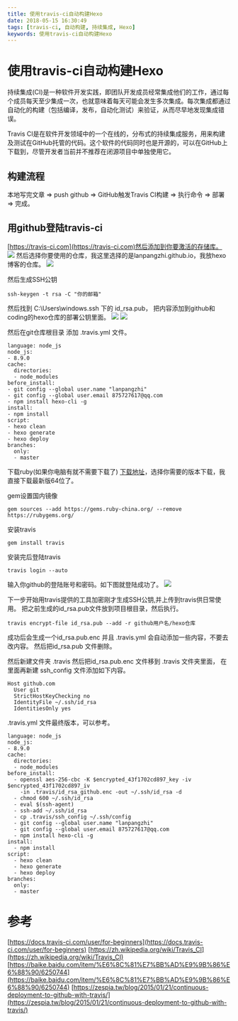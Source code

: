 ```yaml
---
title: 使用travis-ci自动构建Hexo
date: 2018-05-15 16:30:49
tags: [travis-ci, 自动构建, 持续集成, Hexo]
keywords: 使用travis-ci自动构建Hexo
---
```

# 使用travis-ci自动构建Hexo
持续集成(CI)是一种软件开发实践，即团队开发成员经常集成他们的工作，通过每个成员每天至少集成一次，也就意味着每天可能会发生多次集成。每次集成都通过自动化的构建（包括编译，发布，自动化测试）来验证，从而尽早地发现集成错误。
<!--more-->
Travis CI是在软件开发领域中的一个在线的，分布式的持续集成服务，用来构建及测试在GitHub托管的代码。这个软件的代码同时也是开源的，可以在GitHub上下载到，尽管开发者当前并不推荐在闭源项目中单独使用它。

## 构建流程
本地写完文章  =>  push github  =>  GitHub触发Travis CI构建  =>  执行命令  =>  部署  =>   完成。


## 用github登陆travis-ci
[https://travis-ci.com](https://travis-ci.com)然后添加到你要激活的存储库。
![](http://hexo-1252491761.file.myqcloud.com/%E4%BD%BF%E7%94%A8travis-ci%E8%87%AA%E5%8A%A8%E6%9E%84%E5%BB%BAHexo/QQ%E5%9B%BE%E7%89%8720180515180738.png)
然后选择你要使用的仓库，我这里选择的是lanpangzhi.github.io，我放hexo博客的仓库。
![](http://hexo-1252491761.file.myqcloud.com/%E4%BD%BF%E7%94%A8travis-ci%E8%87%AA%E5%8A%A8%E6%9E%84%E5%BB%BAHexo/QQ%E5%9B%BE%E7%89%8720180515180908.png)

然后生成SSH公钥
```
ssh-keygen -t rsa -C "你的邮箱"
```
然后找到 C:\Users\windows\.ssh  下的 id_rsa.pub， 把内容添加到github和coding的hexo仓库的部署公钥里面。
![](http://hexo-1252491761.file.myqcloud.com/%E4%BD%BF%E7%94%A8travis-ci%E8%87%AA%E5%8A%A8%E6%9E%84%E5%BB%BAHexo/QQ%E5%9B%BE%E7%89%8720180516144527.png)
![](http://hexo-1252491761.file.myqcloud.com/%E4%BD%BF%E7%94%A8travis-ci%E8%87%AA%E5%8A%A8%E6%9E%84%E5%BB%BAHexo/QQ%E5%9B%BE%E7%89%8720180516144704.png)

然后在git仓库根目录 添加 .travis.yml 文件。
```
language: node_js
node_js:
- 8.9.0
cache:
  directories:
  - node_modules
before_install:
- git config --global user.name "lanpangzhi"
- git config --global user.email 875727617@qq.com
- npm install hexo-cli -g
install:
- npm install
script:
- hexo clean
- hexo generate
- hexo deploy
branches:
  only:
  - master
```

下载ruby(如果你电脑有就不需要下载了)
[下载地址](https://rubyinstaller.org/downloads/)，选择你需要的版本下载，我直接下载最新版64位了。

gem设置国内镜像
```
gem sources --add https://gems.ruby-china.org/ --remove https://rubygems.org/
```
安装travis  
```   
gem install travis
```
安装完后登陆travis
```
travis login --auto
```
输入你github的登陆账号和密码。如下图就登陆成功了。
![](http://hexo-1252491761.file.myqcloud.com/%E4%BD%BF%E7%94%A8travis-ci%E8%87%AA%E5%8A%A8%E6%9E%84%E5%BB%BAHexo/QQ%E5%9B%BE%E7%89%8720180516152543.png)

下一步开始用travis提供的工具加密刚才生成SSH公钥,并上传到travis供日常使用。
把之前生成的id_rsa.pub文件放到项目根目录，然后执行。
```
travis encrypt-file id_rsa.pub --add -r github用户名/hexo仓库
```
成功后会生成一个id_rsa.pub.enc 并且 .travis.yml 会自动添加一些内容，不要去改内容。 然后把id_rsa.pub 文件删除。

然后新建文件夹 .travis 然后把id_rsa.pub.enc 文件移到 .travis 文件夹里面， 在里面再新建  ssh_config 文件添加如下内容。
```
Host github.com
  User git
  StrictHostKeyChecking no
  IdentityFile ~/.ssh/id_rsa
  IdentitiesOnly yes
```

.travis.yml 文件最终版本，可以参考。
```
language: node_js
node_js:
- 8.9.0
cache:
  directories:
  - node_modules
before_install:
  - openssl aes-256-cbc -K $encrypted_43f1702cd897_key -iv $encrypted_43f1702cd897_iv
    -in .travis/id_rsa_github.enc -out ~/.ssh/id_rsa -d
  - chmod 600 ~/.ssh/id_rsa
  - eval $(ssh-agent)
  - ssh-add ~/.ssh/id_rsa
  - cp .travis/ssh_config ~/.ssh/config
  - git config --global user.name "lanpangzhi"
  - git config --global user.email 875727617@qq.com
  - npm install hexo-cli -g
install:
  - npm install
script:
  - hexo clean
  - hexo generate
  - hexo deploy
branches:
  only:
  - master
```

# 参考
[https://docs.travis-ci.com/user/for-beginners](https://docs.travis-ci.com/user/for-beginners)
[https://zh.wikipedia.org/wiki/Travis_CI](https://zh.wikipedia.org/wiki/Travis_CI)
[https://baike.baidu.com/item/%E6%8C%81%E7%BB%AD%E9%9B%86%E6%88%90/6250744](https://baike.baidu.com/item/%E6%8C%81%E7%BB%AD%E9%9B%86%E6%88%90/6250744)
[https://zespia.tw/blog/2015/01/21/continuous-deployment-to-github-with-travis/](https://zespia.tw/blog/2015/01/21/continuous-deployment-to-github-with-travis/)